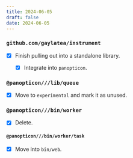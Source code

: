 ```yaml
---
title: 2024-06-05
draft: false
date: 2024-06-05
---
```


### `github.com/gaylatea/instrument`

- [x] Finish pulling out into a standalone library.

    - [x] Integrate into `panopticon`.

### `@panopticon///lib/queue`

- [x] Move to `experimental` and mark it as unused.

### `@panopticon///bin/worker`

- [x] Delete.

#### `@panopticon///bin/worker/task`

- [x] Move into `bin/web`.
